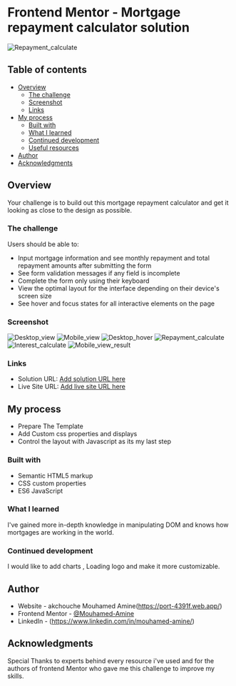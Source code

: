# Frontend Mentor - Mortgage repayment calculator solution

![Repayment_calculate](./design/calculate.JPG)

## Table of contents

- [Overview](#overview)
  - [The challenge](#the-challenge)
  - [Screenshot](#screenshot)
  - [Links](#links)
- [My process](#my-process)
  - [Built with](#built-with)
  - [What I learned](#what-i-learned)
  - [Continued development](#continued-development)
  - [Useful resources](#useful-resources)
- [Author](#author)
- [Acknowledgments](#acknowledgments)


## Overview

Your challenge is to build out this mortgage repayment calculator and get it looking as close to the design as possible.

### The challenge

Users should be able to:

- Input mortgage information and see monthly repayment and total repayment amounts after submitting the form
- See form validation messages if any field is incomplete
- Complete the form only using their keyboard
- View the optimal layout for the interface depending on their device's screen size
- See hover and focus states for all interactive elements on the page

### Screenshot

![Desktop_view](./design/DESKTOP.JPG)
![Mobile_view](./design/iPhone-13-PRO-127.0.0.1.png)
![Desktop_hover](./design/Error_state.JPG)
![Repayment_calculate](./design/calculate.JPG)
![Interest_calculate](./design/Interests.JPG)
![Mobile_view_result](./design/MobileResult.JPG)


### Links

- Solution URL: [Add solution URL here](https://www.frontendmentor.io/solutions/mortgage-repayment-calculator-solution-O-kFghkvbO)
- Live Site URL: [Add live site URL here](https://mortgage-calculator-blush.vercel.app)

## My process
- Prepare The Template
- Add Custom css properties and displays
- Control the layout with Javascript as its my last step


### Built with

- Semantic HTML5 markup
- CSS custom properties
- ES6 JavaScript


### What I learned

  I've gained more in-depth knowledge in manipulating DOM and knows how mortgages are working in the world.


### Continued development

I would like to add charts , Loading logo and make it more customizable.



## Author

- Website - akchouche Mouhamed Amine(https://port-4391f.web.app/)
- Frontend Mentor - [@Mouhamed-Amine](https://www.frontendmentor.io/profile/yourusername)
- LinkedIn - (https://www.linkedin.com/in/mouhamed-amine/)



## Acknowledgments

Special Thanks to experts behind every resource i've used and for the authors of frontend Mentor who gave me this challenge to improve my skills.

